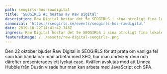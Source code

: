 ```yaml
---
path: seogirls-hos-rawdigital
title: 'SEOGIRLS #5 hostas av Raw Digital'
description: Raw Digital hostar det 5e SEOGIRLS i sina otroligt fina lokaler på Östermalm
canonical: 'https://seogirls.se/events/seogirls-hos-rawdigital'
date: 2019-10-22T14:41:42.743Z
ingress: Raw Digital hostar det 5e SEOGIRLS i sina otroligt fina lokaler på Östermalm
featuredimage: /../assets/raw-digital-seogirls-.png
---
```

Den 22 oktober bjuder Raw Digital in SEOGIRLS för att prata om vanliga fel som kan hända när man arbetar med SEO, hur man undviker dem och därefter presenterades ett lyckat case. Kvällen avslutas med att Linnea Hubble från Dustin visade hur man kan arbeta med JavaScript och SPA.
